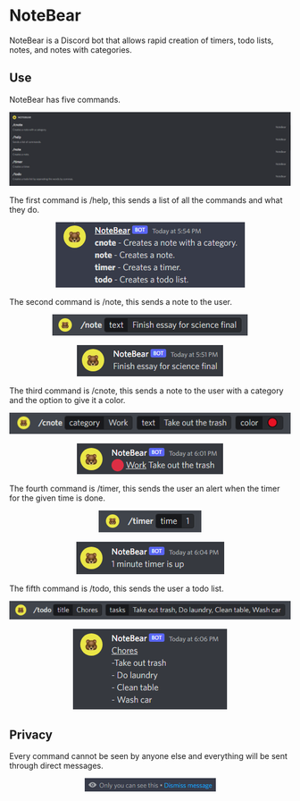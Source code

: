 # NoteBear
NoteBear is a Discord bot that allows rapid creation of timers, todo lists, notes, and notes with categories.

## Use
NoteBear has five commands.
<p align="center">
<img src="images/image1.png">
</p>
The first command is /help, this sends a list of all the commands and what they do.
<p align="center">
<img src="images/image2.png">
</p>
The second command is /note, this sends a note to the user.
<p align="center">
<img src="images/image3.png">
</p>
<p align="center">
<img src="images/image4.png">
</p>
The third command is /cnote, this sends a note to the user with a category and the option to give it a color.
<p align="center">
<img src="images/image6.png">
</p>
<p align="center">
<img src="images/image7.png">
</p>
The fourth command is /timer, this sends the user an alert when the timer for the given time is done.
<p align="center">
<img src="images/image8.png">
</p>
<p align="center">
<img src="images/image9.png">
</p>
The fifth command is /todo, this sends the user a todo list.
<p align="center">
<img src="images/image10.png">
</p>
<p align="center">
<img src="images/image11.png">
</p>

## Privacy
Every command cannot be seen by anyone else and everything will be sent through direct messages.
<p align="center">
<img src="images/image12.png">
</p>

